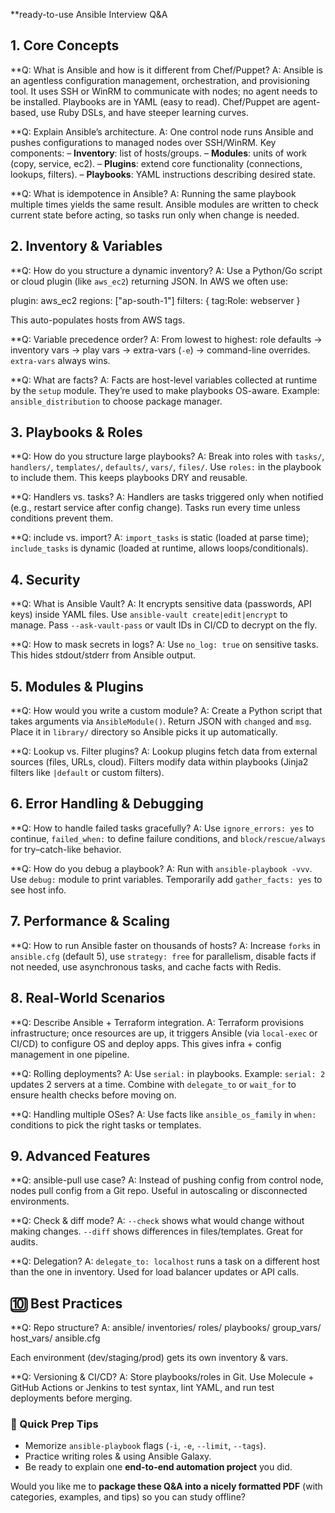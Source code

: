 **ready-to-use Ansible Interview Q\&A 

## 1. Core Concepts

**Q: What is Ansible and how is it different from Chef/Puppet?
A: Ansible is an agentless configuration management, orchestration, and provisioning tool. It uses SSH or WinRM to communicate with nodes; no agent needs to be installed. Playbooks are in YAML (easy to read). Chef/Puppet are agent-based, use Ruby DSLs, and have steeper learning curves.

**Q: Explain Ansible’s architecture.
A: One control node runs Ansible and pushes configurations to managed nodes over SSH/WinRM. Key components:
– **Inventory**: list of hosts/groups.
– **Modules**: units of work (copy, service, ec2).
– **Plugins**: extend core functionality (connections, lookups, filters).
– **Playbooks**: YAML instructions describing desired state.

**Q: What is idempotence in Ansible?
A: Running the same playbook multiple times yields the same result. Ansible modules are written to check current state before acting, so tasks run only when change is needed.


## 2. Inventory & Variables

**Q: How do you structure a dynamic inventory?
A: Use a Python/Go script or cloud plugin (like `aws_ec2`) returning JSON. In AWS we often use:

plugin: aws_ec2
regions: ["ap-south-1"]
filters: { tag:Role: webserver }


This auto-populates hosts from AWS tags.

**Q: Variable precedence order?
A: From lowest to highest: role defaults → inventory vars → play vars → extra-vars (`-e`) → command-line overrides. `extra-vars` always wins.

**Q: What are facts?
A: Facts are host-level variables collected at runtime by the `setup` module. They’re used to make playbooks OS-aware. Example: `ansible_distribution` to choose package manager.


## 3. Playbooks & Roles

**Q: How do you structure large playbooks?
A: Break into roles with `tasks/`, `handlers/`, `templates/`, `defaults/`, `vars/`, `files/`. Use `roles:` in the playbook to include them. This keeps playbooks DRY and reusable.

**Q: Handlers vs. tasks?
A: Handlers are tasks triggered only when notified (e.g., restart service after config change). Tasks run every time unless conditions prevent them.

**Q: include vs. import?
A: `import_tasks` is static (loaded at parse time); `include_tasks` is dynamic (loaded at runtime, allows loops/conditionals).


## 4. Security

**Q: What is Ansible Vault?
A: It encrypts sensitive data (passwords, API keys) inside YAML files. Use `ansible-vault create|edit|encrypt` to manage. Pass `--ask-vault-pass` or vault IDs in CI/CD to decrypt on the fly.

**Q: How to mask secrets in logs?
A: Use `no_log: true` on sensitive tasks. This hides stdout/stderr from Ansible output.


## 5. Modules & Plugins

**Q: How would you write a custom module?
A: Create a Python script that takes arguments via `AnsibleModule()`. Return JSON with `changed` and `msg`. Place it in `library/` directory so Ansible picks it up automatically.

**Q: Lookup vs. Filter plugins?
A: Lookup plugins fetch data from external sources (files, URLs, cloud). Filters modify data within playbooks (Jinja2 filters like `|default` or custom filters).


## 6. Error Handling & Debugging

**Q: How to handle failed tasks gracefully?
A: Use `ignore_errors: yes` to continue, `failed_when:` to define failure conditions, and `block/rescue/always` for try–catch-like behavior.

**Q: How do you debug a playbook?
A: Run with `ansible-playbook -vvv`. Use `debug:` module to print variables. Temporarily add `gather_facts: yes` to see host info.


## 7. Performance & Scaling

**Q: How to run Ansible faster on thousands of hosts?
A: Increase `forks` in `ansible.cfg` (default 5), use `strategy: free` for parallelism, disable facts if not needed, use asynchronous tasks, and cache facts with Redis.


## 8. Real-World Scenarios

**Q: Describe Ansible + Terraform integration.
A: Terraform provisions infrastructure; once resources are up, it triggers Ansible (via `local-exec` or CI/CD) to configure OS and deploy apps. This gives infra + config management in one pipeline.

**Q: Rolling deployments?
A: Use `serial:` in playbooks. Example: `serial: 2` updates 2 servers at a time. Combine with `delegate_to` or `wait_for` to ensure health checks before moving on.

**Q: Handling multiple OSes?
A: Use facts like `ansible_os_family` in `when:` conditions to pick the right tasks or templates.


## 9. Advanced Features

**Q: ansible-pull use case?
A: Instead of pushing config from control node, nodes pull config from a Git repo. Useful in autoscaling or disconnected environments.

**Q: Check & diff mode?
A: `--check` shows what would change without making changes. `--diff` shows differences in files/templates. Great for audits.

**Q: Delegation?
A: `delegate_to: localhost` runs a task on a different host than the one in inventory. Used for load balancer updates or API calls.


## 🔟 Best Practices

**Q: Repo structure?
A:
ansible/
  inventories/
  roles/
  playbooks/
  group_vars/
  host_vars/
ansible.cfg


Each environment (dev/staging/prod) gets its own inventory & vars.

**Q: Versioning & CI/CD?
A: Store playbooks/roles in Git. Use Molecule + GitHub Actions or Jenkins to test syntax, lint YAML, and run test deployments before merging.


### 📌 Quick Prep Tips

 - Memorize `ansible-playbook` flags (`-i`, `-e`, `--limit`, `--tags`).
 - Practice writing roles & using Ansible Galaxy.
 - Be ready to explain one **end-to-end automation project** you did.


Would you like me to **package these Q\&A into a nicely formatted PDF** (with categories, examples, and tips) so you can study offline?

